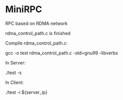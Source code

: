 # MiniRPC
RPC based on RDMA network

rdma_control_path.c is finished

Compile rdma_control_path.c:

gcc -o test rdma_control_path.c -std=gnu99 -libverbs

In Server:

./test -s

In Client:

./test -i ${server_ip}  

